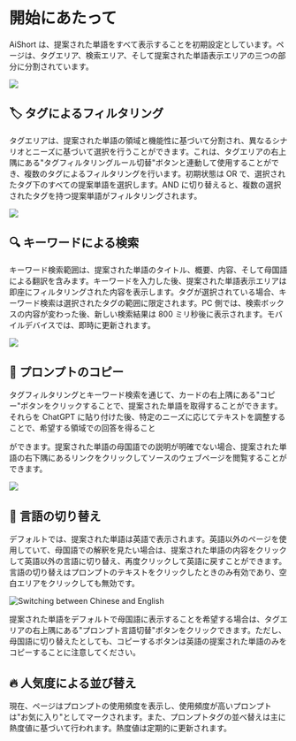 # 開始にあたって

AiShort は、提案された単語をすべて表示することを初期設定としています。ページは、タグエリア、検索エリア、そして提案された単語表示エリアの三つの部分に分割されています。

![](https://img.newzone.top/2023-06-05-20-44-19.png?imageMogr2/format/webp)

## 🏷︎ タグによるフィルタリング

タグエリアは、提案された単語の領域と機能性に基づいて分割され、異なるシナリオとニーズに基づいて選択を行うことができます。これは、タグエリアの右上隅にある"タグフィルタリングルール切替"ボタンと連動して使用することができ、複数のタグによるフィルタリングを行います。初期状態は OR で、選択されたタグ下のすべての提案単語を選択します。AND に切り替えると、複数の選択されたタグを持つ提案単語がフィルタリングされます。

![](https://img.newzone.top/2023-06-05-20-50-19.png?imageMogr2/format/webp)

## 🔍 キーワードによる検索

キーワード検索範囲は、提案された単語のタイトル、概要、内容、そして母国語による翻訳を含みます。キーワードを入力した後、提案された単語表示エリアは即座にフィルタリングされた内容を表示します。タグが選択されている場合、キーワード検索は選択されたタグの範囲に限定されます。PC 側では、検索ボックスの内容が変わった後、新しい検索結果は 800 ミリ秒後に表示されます。モバイルデバイスでは、即時に更新されます。

![](https://img.newzone.top/2023-06-05-20-58-07.png?imageMogr2/format/webp)

## 🔬 プロンプトのコピー

タグフィルタリングとキーワード検索を通じて、カードの右上隅にある"コピー"ボタンをクリックすることで、提案された単語を取得することができます。それらを ChatGPT に貼り付けた後、特定のニーズに応じてテキストを調整することで、希望する領域での回答を得ること

ができます。提案された単語の母国語での説明が明確でない場合、提案された単語の右下隅にあるリンクをクリックしてソースのウェブページを閲覧することができます。

![](https://img.newzone.top/2023-06-11-17-14-07.png?imageMogr2/format/webp)

## 💬 言語の切り替え

デフォルトでは、提案された単語は英語で表示されます。英語以外のページを使用していて、母国語での解釈を見たい場合は、提案された単語の内容をクリックして英語以外の言語に切り替え、再度クリックして英語に戻すことができます。言語の切り替えはプロンプトのテキストをクリックしたときのみ有効であり、空白エリアをクリックしても無効です。

![Switching between Chinese and English](https://img.newzone.top/chatgptshortcut_encn.gif)

提案された単語をデフォルトで母国語に表示することを希望する場合は、タグエリアの右上隅にある"プロンプト言語切替"ボタンをクリックできます。ただし、母国語に切り替えたとしても、コピーするボタンは英語の提案された単語のみをコピーすることに注意してください。

## 🔥 人気度による並び替え

現在、ページはプロンプトの使用頻度を表示し、使用頻度が高いプロンプトは"お気に入り"としてマークされます。また、プロンプトタグの並べ替えは主に熱度値に基づいて行われます。熱度値は定期的に更新されます。
